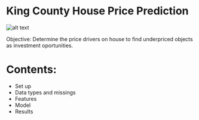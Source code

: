 # King County House Price Prediction
![alt text](https://www.psrc.org/sites/default/files/styles/featured_banner/public/lakewashington1.jpg?itok=2dv5Kpkr&c=f799a8ca97014e73d94a67ff28ad18b2)

Objective: Determine the price drivers on house to find underpriced objects as investment oportunities.

# Contents:
* Set up
* Data types and missings
* Features 
* Model
* Results
